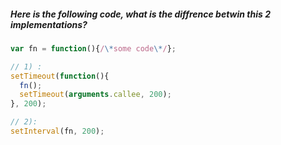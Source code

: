 
##### Here is the following code, what is the diffrence betwin this 2 implementations?

```js
var fn = function(){/\*some code\*/};

// 1) :
setTimeout(function(){
  fn();
  setTimeout(arguments.callee, 200);
}, 200);

// 2):
setInterval(fn, 200);
